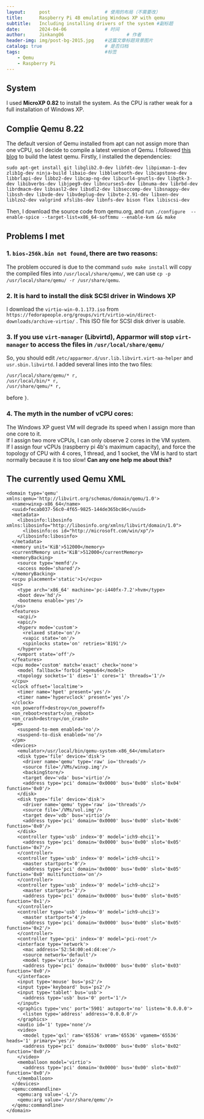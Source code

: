 ```yaml
---
layout:     post   				    # 使用的布局（不需要改）
title:      Raspberry Pi 4B emulating Windows XP with qemu 				# 标题 
subtitle:   Including installing drivers of the system #副标题
date:       2024-04-06 				# 时间
author:     Jinkang06						# 作者
header-img: img/post-bg-2015.jpg 	#这篇文章标题背景图片
catalog: true 						# 是否归档
tags:								#标签
    - Qemu
    - Raspberry Pi
---
```


## System
I used **MicroXP 0.82** to install the system. As the CPU is rather weak for a full installation of Windows XP.
## Complie Qemu 8.22
The default version of Qemu installed from apt can not assign more than one vCPU, so I decide to compile a latest version of Qemu. 
I followed <a href="https://www.chrisrcook.com/2023/09/27/building-qemu-8-0-on-raspberry-pi-os/">this blog</a>  to build the latest qemu.
Firstly, I installed the dependencies:
```
sudo apt-get install git libglib2.0-dev libfdt-dev libpixman-1-dev zlib1g-dev ninja-build libaio-dev libbluetooth-dev libcapstone-dev libbrlapi-dev libbz2-dev libcap-ng-dev libcurl4-gnutls-dev libgtk-3-dev libibverbs-dev libjpeg9-dev libncurses5-dev libnuma-dev librbd-dev librdmacm-dev libsasl2-dev libsdl2-dev libseccomp-dev libsnappy-dev libssh-dev libvde-dev libvdeplug-dev libvte-2.91-dev libxen-dev liblzo2-dev valgrind xfslibs-dev libnfs-dev bison flex libiscsi-dev
```
Then, I download the source code from qemu.org, and run `./configure  --enable-spice --target-list=x86_64-softmmu --enable-kvm && make` 

## Problems I met
### 1. `bios-256k.bin not found`, there are two reasons:
The problem occured is due to the command `sudo make install` will copy the compiled files into `/usr/local/share/qemu/`, we can use `cp -p /usr/local/share/qemu/ -r /usr/share/qemu`.
### 2. It is hard to install the disk SCSI driver in Windows XP
I download the `virtio-win-0.1.173.iso` from `https://fedorapeople.org/groups/virt/virtio-win/direct-downloads/archive-virtio/` . This ISO file for SCSI disk driver is usable.
### 3. If you use `virt-manager` (Libvirtd), Apparmor will stop `virt-manager` to access the files in `/usr/local/share/qemu/`
So, you should edit `/etc/apparmor.d/usr.lib.libvirt.virt-aa-helper` and `usr.sbin.libvirtd`. I added several lines into the two files:
```
/usr/local/share/qemu/* r,
/usr/local/bin/* r,
/usr/share/qemu/* r,
```
before `}`.
### 4. The myth in the number of vCPU cores:
The Windows XP guest VM will degrade its speed when I assign more than one core to it.  
If I assign two more vCPUs, I can only observe 2 cores in the VM system.  
If I assign four vCPUs (raspberry pi 4b's maximum capacity), and force the topology of CPU with 4 cores, 1 thread, and 1 socket, the VM is hard to start normally because it is too slow!
**Can any one help me about this?**
## The currently used Qemu XML
```
<domain type='qemu' xmlns:qemu='http://libvirt.org/schemas/domain/qemu/1.0'>
  <name>winxp-x86_64</name>
  <uuid>fecab037-56c0-4f65-9825-144de365bc86</uuid>
  <metadata>
    <libosinfo:libosinfo xmlns:libosinfo="http://libosinfo.org/xmlns/libvirt/domain/1.0">
      <libosinfo:os id="http://microsoft.com/win/xp"/>
    </libosinfo:libosinfo>
  </metadata>
  <memory unit='KiB'>512000</memory>
  <currentMemory unit='KiB'>512000</currentMemory>
  <memoryBacking>
    <source type='memfd'/>
    <access mode='shared'/>
  </memoryBacking>
  <vcpu placement='static'>1</vcpu>
  <os>
    <type arch='x86_64' machine='pc-i440fx-7.2'>hvm</type>
    <boot dev='hd'/>
    <bootmenu enable='yes'/>
  </os>
  <features>
    <acpi/>
    <apic/>
    <hyperv mode='custom'>
      <relaxed state='on'/>
      <vapic state='on'/>
      <spinlocks state='on' retries='8191'/>
    </hyperv>
    <vmport state='off'/>
  </features>
  <cpu mode='custom' match='exact' check='none'>
    <model fallback='forbid'>qemu64</model>
    <topology sockets='1' dies='1' cores='1' threads='1'/>
  </cpu>
  <clock offset='localtime'>
    <timer name='hpet' present='yes'/>
    <timer name='hypervclock' present='yes'/>
  </clock>
  <on_poweroff>destroy</on_poweroff>
  <on_reboot>restart</on_reboot>
  <on_crash>destroy</on_crash>
  <pm>
    <suspend-to-mem enabled='no'/>
    <suspend-to-disk enabled='no'/>
  </pm>
  <devices>
    <emulator>/usr/local/bin/qemu-system-x86_64</emulator>
    <disk type='file' device='disk'>
      <driver name='qemu' type='raw' io='threads'/>
      <source file='/VMs/winxp.img'/>
      <backingStore/>
      <target dev='vda' bus='virtio'/>
      <address type='pci' domain='0x0000' bus='0x00' slot='0x04' function='0x0'/>
    </disk>
    <disk type='file' device='disk'>
      <driver name='qemu' type='raw' io='threads'/>
      <source file='/VMs/vol.img'/>
      <target dev='vdb' bus='virtio'/>
      <address type='pci' domain='0x0000' bus='0x00' slot='0x06' function='0x0'/>
    </disk>
    <controller type='usb' index='0' model='ich9-ehci1'>
      <address type='pci' domain='0x0000' bus='0x00' slot='0x05' function='0x7'/>
    </controller>
    <controller type='usb' index='0' model='ich9-uhci1'>
      <master startport='0'/>
      <address type='pci' domain='0x0000' bus='0x00' slot='0x05' function='0x0' multifunction='on'/>
    </controller>
    <controller type='usb' index='0' model='ich9-uhci2'>
      <master startport='2'/>
      <address type='pci' domain='0x0000' bus='0x00' slot='0x05' function='0x1'/>
    </controller>
    <controller type='usb' index='0' model='ich9-uhci3'>
      <master startport='4'/>
      <address type='pci' domain='0x0000' bus='0x00' slot='0x05' function='0x2'/>
    </controller>
    <controller type='pci' index='0' model='pci-root'/>
    <interface type='network'>
      <mac address='52:54:00:e4:d4:ee'/>
      <source network='default'/>
      <model type='virtio'/>
      <address type='pci' domain='0x0000' bus='0x00' slot='0x03' function='0x0'/>
    </interface>
    <input type='mouse' bus='ps2'/>
    <input type='keyboard' bus='ps2'/>
    <input type='tablet' bus='usb'>
      <address type='usb' bus='0' port='1'/>
    </input>
    <graphics type='vnc' port='5901' autoport='no' listen='0.0.0.0'>
      <listen type='address' address='0.0.0.0'/>
    </graphics>
    <audio id='1' type='none'/>
    <video>
      <model type='qxl' ram='65536' vram='65536' vgamem='65536' heads='1' primary='yes'/>
      <address type='pci' domain='0x0000' bus='0x00' slot='0x02' function='0x0'/>
    </video>
    <memballoon model='virtio'>
      <address type='pci' domain='0x0000' bus='0x00' slot='0x07' function='0x0'/>
    </memballoon>
  </devices>
  <qemu:commandline>
    <qemu:arg value='-L'/>
    <qemu:arg value='/usr/share/qemu'/>
  </qemu:commandline>
</domain>


```
